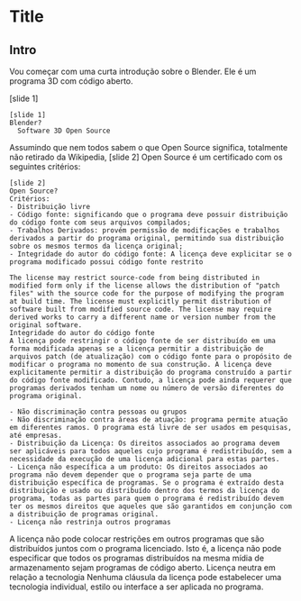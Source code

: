 # Title

## Intro

Vou começar com uma curta introdução sobre o Blender. Ele é um programa 3D com código aberto. 

[slide 1]

    [slide 1]
    Blender?
      Software 3D Open Source

Assumindo que nem todos sabem o que Open Source significa, totalmente não retirado da Wikipedia, [slide 2] Open Source é um certificado com os seguintes critérios:

    [slide 2]
    Open Source?
    Critérios:
    - Distribuição livre
    - Código fonte: significando que o programa deve possuir distribuição do código fonte com seus arquivos compilados;
    - Trabalhos Derivados: provém permissão de modificações e trabalhos derivados a partir do programa original, permitindo sua distribuição sobre os mesmos termos da licença original;
    - Integridade do autor do código fonte: A licença deve explicitar se o programa modificado possui código fonte restrito

    The license may restrict source-code from being distributed in modified form only if the license allows the distribution of "patch files" with the source code for the purpose of modifying the program at build time. The license must explicitly permit distribution of software built from modified source code. The license may require derived works to carry a different name or version number from the original software.
    Integridade do autor do código fonte
    A licença pode restringir o código fonte de ser distribuído em uma forma modificada apenas se a licença permitir a distribuição de arquivos patch (de atualização) com o código fonte para o propósito de modificar o programa no momento de sua construção. A licença deve explicitamente permitir a distribuição do programa construído a partir do código fonte modificado. Contudo, a licença pode ainda requerer que programas derivados tenham um nome ou número de versão diferentes do programa original.

    - Não discriminação contra pessoas ou grupos
    - Não discriminação contra áreas de atuação: programa permite atuação em diferentes ramos. O programa está livre de ser usados em pesquisas, até empresas.
    - Distribuição da Licença: Os direitos associados ao programa devem ser aplicáveis para todos aqueles cujo programa é redistribuído, sem a necessidade da execução de uma licença adicional para estas partes.
    - Licença não específica a um produto: Os direitos associados ao programa não devem depender que o programa seja parte de uma distribuição específica de programas. Se o programa é extraído desta distribuição e usado ou distribuído dentro dos termos da licença do programa, todas as partes para quem o programa é redistribuído devem ter os mesmos direitos que aqueles que são garantidos em conjunção com a distribuição de programas original.
    - Licença não restrinja outros programas
A licença não pode colocar restrições em outros programas que são distribuídos juntos com o programa licenciado. Isto é, a licença não pode especificar que todos os programas distribuídos na mesma mídia de armazenamento sejam programas de código aberto.
Licença neutra em relação a tecnologia
Nenhuma cláusula da licença pode estabelecer uma tecnologia individual, estilo ou interface a ser aplicada no programa.